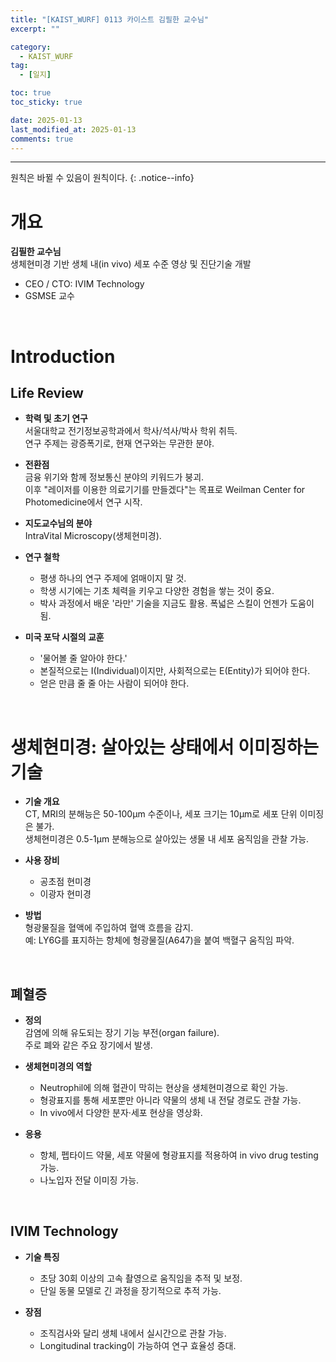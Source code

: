 ```yaml
---
title: "[KAIST_WURF] 0113 카이스트 김필한 교수님" 
excerpt: ""

category:
  - KAIST_WURF
tag:
  - [일지]

toc: true
toc_sticky: true

date: 2025-01-13
last_modified_at: 2025-01-13
comments: true
---
```


---
원칙은 바뀔 수 있음이 원칙이다.
{: .notice--info}

# 개요

**김필한 교수님**  
생체현미경 기반 생체 내(in vivo) 세포 수준 영상 및 진단기술 개발  
- CEO / CTO: IVIM Technology  
- GSMSE 교수  

<br>

# Introduction

## Life Review

- **학력 및 초기 연구**  
  서울대학교 전기정보공학과에서 학사/석사/박사 학위 취득.  
  연구 주제는 광증폭기로, 현재 연구와는 무관한 분야.  

- **전환점**  
  금융 위기와 함께 정보통신 분야의 키워드가 붕괴.  
  이후 "레이저를 이용한 의료기기를 만들겠다"는 목표로 Weilman Center for Photomedicine에서 연구 시작.  

- **지도교수님의 분야**  
  IntraVital Microscopy(생체현미경).  

- **연구 철학**  
  - 평생 하나의 연구 주제에 얽매이지 말 것.  
  - 학생 시기에는 기초 체력을 키우고 다양한 경험을 쌓는 것이 중요.  
  - 박사 과정에서 배운 '라만' 기술을 지금도 활용. 폭넓은 스킬이 언젠가 도움이 됨.  

- **미국 포닥 시절의 교훈**  
  - '물어볼 줄 알아야 한다.'  
  - 본질적으로는 I(Individual)이지만, 사회적으로는 E(Entity)가 되어야 한다.  
  - 얻은 만큼 줄 줄 아는 사람이 되어야 한다.  

<br>

# 생체현미경: 살아있는 상태에서 이미징하는 기술

- **기술 개요**  
  CT, MRI의 분해능은 50-100μm 수준이나, 세포 크기는 10μm로 세포 단위 이미징은 불가.  
  생체현미경은 0.5-1μm 분해능으로 살아있는 생물 내 세포 움직임을 관찰 가능.  

- **사용 장비**  
  - 공초점 현미경  
  - 이광자 현미경  

- **방법**  
  형광물질을 혈액에 주입하여 혈액 흐름을 감지.  
  예: LY6G를 표지하는 항체에 형광물질(A647)을 붙여 백혈구 움직임 파악.  

<br>

## 폐혈증

- **정의**  
  감염에 의해 유도되는 장기 기능 부전(organ failure).  
  주로 폐와 같은 주요 장기에서 발생.  

- **생체현미경의 역할**  
  - Neutrophil에 의해 혈관이 막히는 현상을 생체현미경으로 확인 가능.  
  - 형광표지를 통해 세포뿐만 아니라 약물의 생체 내 전달 경로도 관찰 가능.  
  - In vivo에서 다양한 분자·세포 현상을 영상화.  

- **응용**  
  - 항체, 펩타이드 약물, 세포 약물에 형광표지를 적용하여 in vivo drug testing 가능.  
  - 나노입자 전달 이미징 가능.  

<br>

## IVIM Technology

- **기술 특징**  
  - 초당 30회 이상의 고속 촬영으로 움직임을 추적 및 보정.  
  - 단일 동물 모델로 긴 과정을 장기적으로 추적 가능.  

- **장점**  
  - 조직검사와 달리 생체 내에서 실시간으로 관찰 가능.  
  - Longitudinal tracking이 가능하여 연구 효율성 증대.  